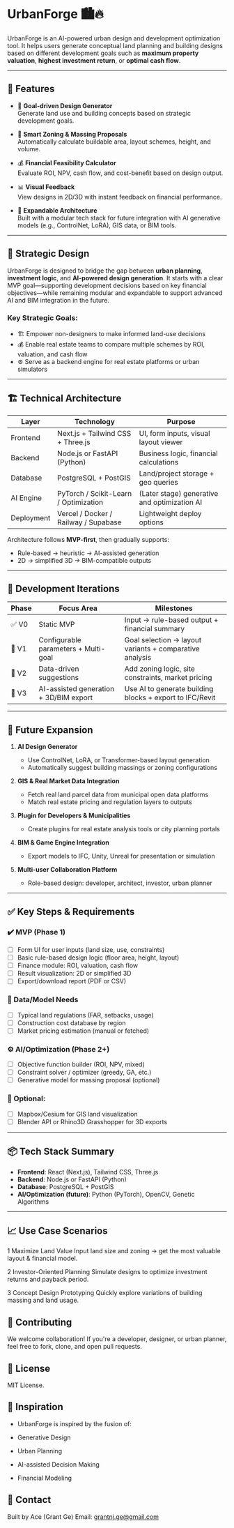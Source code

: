 # UrbanForge 🏙️🔥

UrbanForge is an AI-powered urban design and development optimization tool. It helps users generate conceptual land planning and building designs based on different development goals such as **maximum property valuation**, **highest investment return**, or **optimal cash flow**.

---

## 🚀 Features

- 🧠 **Goal-driven Design Generator**  
  Generate land use and building concepts based on strategic development goals.

- 📐 **Smart Zoning & Massing Proposals**  
  Automatically calculate buildable area, layout schemes, height, and volume.

- 💰 **Financial Feasibility Calculator**  
  Evaluate ROI, NPV, cash flow, and cost-benefit based on design output.

- 📊 **Visual Feedback**  
  View designs in 2D/3D with instant feedback on financial performance.

- 🧱 **Expandable Architecture**  
  Built with a modular tech stack for future integration with AI generative models (e.g., ControlNet, LoRA), GIS data, or BIM tools.

---

## 🧭 Strategic Design

UrbanForge is designed to bridge the gap between **urban planning**, **investment logic**, and **AI-powered design generation**. It starts with a clear MVP goal—supporting development decisions based on key financial objectives—while remaining modular and expandable to support advanced AI and BIM integration in the future.

### Key Strategic Goals:
- 🏗️ Empower non-designers to make informed land-use decisions
- 💰 Enable real estate teams to compare multiple schemes by ROI, valuation, and cash flow
- ⚙️ Serve as a backend engine for real estate platforms or urban simulators

---

## 🏗️ Technical Architecture

| Layer        | Technology                             | Purpose                                      |
|--------------|----------------------------------------|----------------------------------------------|
| Frontend     | Next.js + Tailwind CSS + Three.js      | UI, form inputs, visual layout viewer        |
| Backend      | Node.js or FastAPI (Python)            | Business logic, financial calculations       |
| Database     | PostgreSQL + PostGIS                   | Land/project storage + geo queries           |
| AI Engine    | PyTorch / Scikit-Learn / Optimization  | (Later stage) generative and optimization AI |
| Deployment   | Vercel / Docker / Railway / Supabase   | Lightweight deploy options                   |

Architecture follows **MVP-first**, then gradually supports:
- Rule-based → heuristic → AI-assisted generation
- 2D → simplified 3D → BIM-compatible outputs

---

## 🔁 Development Iterations

| Phase | Focus Area                                 | Milestones                                                       |
|-------|---------------------------------------------|------------------------------------------------------------------|
| ✅ V0  | Static MVP                                 | Input → rule-based output + financial summary                   |
| 🚧 V1  | Configurable parameters + Multi-goal       | Goal selection → layout variants + comparative analysis         |
| 🧪 V2  | Data-driven suggestions                    | Add zoning logic, site constraints, market pricing              |
| 🔮 V3  | AI-assisted generation + 3D/BIM export     | Use AI to generate building blocks + export to IFC/Revit        |

---

## 🌱 Future Expansion

1. **AI Design Generator**  
   - Use ControlNet, LoRA, or Transformer-based layout generation  
   - Automatically suggest building massings or zoning configurations

2. **GIS & Real Market Data Integration**  
   - Fetch real land parcel data from municipal open data platforms  
   - Match real estate pricing and regulation layers to outputs

3. **Plugin for Developers & Municipalities**  
   - Create plugins for real estate analysis tools or city planning portals

4. **BIM & Game Engine Integration**  
   - Export models to IFC, Unity, Unreal for presentation or simulation

5. **Multi-user Collaboration Platform**  
   - Role-based design: developer, architect, investor, urban planner

---

## ✅ Key Steps & Requirements

### ✔️ MVP (Phase 1)
- [ ] Form UI for user inputs (land size, use, constraints)
- [ ] Basic rule-based design logic (floor area, height, layout)
- [ ] Finance module: ROI, valuation, cash flow
- [ ] Result visualization: 2D or simplified 3D
- [ ] Export/download report (PDF or CSV)

### 🧠 Data/Model Needs
- [ ] Typical land regulations (FAR, setbacks, usage)
- [ ] Construction cost database by region
- [ ] Market pricing estimation (manual or fetched)

### ⚙️ AI/Optimization (Phase 2+)
- [ ] Objective function builder (ROI, NPV, mixed)
- [ ] Constraint solver / optimizer (greedy, GA, etc.)
- [ ] Generative model for massing proposal (optional)

### 📐 Optional:
- [ ] Mapbox/Cesium for GIS land visualization
- [ ] Blender API or Rhino3D Grasshopper for 3D exports

---

## 📦 Tech Stack Summary

- **Frontend**: React (Next.js), Tailwind CSS, Three.js
- **Backend**: Node.js or FastAPI (Python)
- **Database**: PostgreSQL + PostGIS
- **AI/Optimization (future)**: Python (PyTorch), OpenCV, Genetic Algorithms

---
## 📈 Use Case Scenarios
1 Maximize Land Value
Input land size and zoning → get the most valuable layout & financial model.

2 Investor-Oriented Planning
Simulate designs to optimize investment returns and payback period.

3 Concept Design Prototyping
Quickly explore variations of building massing and land usage.

## 🤝 Contributing
We welcome collaboration! If you're a developer, designer, or urban planner, feel free to fork, clone, and open pull requests.

## 📄 License
MIT License.

## 🧠 Inspiration
- UrbanForge is inspired by the fusion of:

- Generative Design

- Urban Planning

- AI-assisted Decision Making

- Financial Modeling

## 🔗 Contact
Built by Ace (Grant Ge)
Email: grantnj.ge@gmail.com
